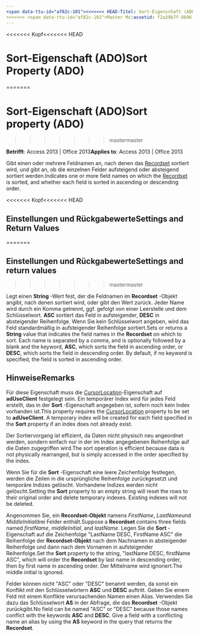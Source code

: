 ```yaml
---
<span data-ttu-id="af82c-101"><<<<<<< HEAD-Titel: Sort-Eigenschaft (ADO) TOCTitle: Sort-Eigenschaft (ADO) === Titel: Sortieren-Eigenschaft (ADO) TOCTitle: Sortieren-Eigenschaft (ADO)</span><span class="sxs-lookup"><span data-stu-id="af82c-101"><<<<<<< HEAD title: Sort Property (ADO) TOCTitle: Sort Property (ADO) ======= title: Sort property (ADO) TOCTitle: Sort property (ADO)</span></span>
>>>>>>> <span data-ttu-id="af82c-102">Master Ms:assetid: f2a39b7f-8b96-cd1a-8248-71f8b867454a Ms:mtpsurl: https://msdn.microsoft.com/library/JJ250230(v=office.15) Ms:contentKeyID: 48548652 ms.date: 09/18/2015 Mtps_version: Office. 15</span><span class="sxs-lookup"><span data-stu-id="af82c-102">master ms:assetid: f2a39b7f-8b96-cd1a-8248-71f8b867454a ms:mtpsurl: https://msdn.microsoft.com/library/JJ250230(v=office.15) ms:contentKeyID: 48548652 ms.date: 09/18/2015 mtps_version: v=office.15</span></span>
---
```


<span data-ttu-id="af82c-103"><<<<<<< Kopf</span><span class="sxs-lookup"><span data-stu-id="af82c-103"><<<<<<< HEAD</span></span>
# <a name="sort-property-ado"></a><span data-ttu-id="af82c-104">Sort-Eigenschaft (ADO)</span><span class="sxs-lookup"><span data-stu-id="af82c-104">Sort Property (ADO)</span></span>
=======
# <a name="sort-property-ado"></a><span data-ttu-id="af82c-105">Sort-Eigenschaft (ADO)</span><span class="sxs-lookup"><span data-stu-id="af82c-105">Sort property (ADO)</span></span>
>>>>>>> <span data-ttu-id="af82c-106">master</span><span class="sxs-lookup"><span data-stu-id="af82c-106">master</span></span>


<span data-ttu-id="af82c-107">**Betrifft**: Access 2013 | Office 2013</span><span class="sxs-lookup"><span data-stu-id="af82c-107">**Applies to**: Access 2013 | Office 2013</span></span>

<span data-ttu-id="af82c-108">Gibt einen oder mehrere Feldnamen an, nach denen das [Recordset](recordset-object-ado.md) sortiert wird, und gibt an, ob die einzelnen Felder aufsteigend oder absteigend sortiert werden.</span><span class="sxs-lookup"><span data-stu-id="af82c-108">Indicates one or more field names on which the [Recordset](recordset-object-ado.md) is sorted, and whether each field is sorted in ascending or descending order.</span></span>

<span data-ttu-id="af82c-109"><<<<<<< Kopf</span><span class="sxs-lookup"><span data-stu-id="af82c-109"><<<<<<< HEAD</span></span>
## <a name="settings-and-return-values"></a><span data-ttu-id="af82c-110">Einstellungen und Rückgabewerte</span><span class="sxs-lookup"><span data-stu-id="af82c-110">Settings and Return Values</span></span>
=======
## <a name="settings-and-return-values"></a><span data-ttu-id="af82c-111">Einstellungen und Rückgabewerte</span><span class="sxs-lookup"><span data-stu-id="af82c-111">Settings and return values</span></span>
>>>>>>> <span data-ttu-id="af82c-112">master</span><span class="sxs-lookup"><span data-stu-id="af82c-112">master</span></span>

<span data-ttu-id="af82c-p101">Legt einen **String** -Wert fest, der die Feldnamen im **Recordset** -Objekt angibt, nach denen sortiert wird, oder gibt den Wert zurück. Jeder Name wird durch ein Komma getrennt, ggf. gefolgt von einer Leerstelle und dem Schlüsselwort. **ASC** sortiert das Feld in aufsteigender, **DESC** in absteigender Reihenfolge. Wenn Sie kein Schlüsselwort angeben, wird das Feld standardmäßig in aufsteigender Reihenfolge sortiert.</span><span class="sxs-lookup"><span data-stu-id="af82c-p101">Sets or returns a **String** value that indicates the field names in the **Recordset** on which to sort. Each name is separated by a comma, and is optionally followed by a blank and the keyword, **ASC**, which sorts the field in ascending order, or **DESC**, which sorts the field in descending order. By default, if no keyword is specified, the field is sorted in ascending order.</span></span>

## <a name="remarks"></a><span data-ttu-id="af82c-116">Hinweise</span><span class="sxs-lookup"><span data-stu-id="af82c-116">Remarks</span></span>

<span data-ttu-id="af82c-p102">Für diese Eigenschaft muss die [CursorLocation](cursorlocation-property-ado.md)-Eigenschaft auf **adUseClient** festgelegt sein. Ein temporärer Index wird für jedes Feld erstellt, das in der **Sort** -Eigenschaft angegeben ist, sofern noch kein Index vorhanden ist.</span><span class="sxs-lookup"><span data-stu-id="af82c-p102">This property requires the [CursorLocation](cursorlocation-property-ado.md) property to be set to **adUseClient**. A temporary index will be created for each field specified in the **Sort** property if an index does not already exist.</span></span>

<span data-ttu-id="af82c-119">Der Sortiervorgang ist effizient, da Daten nicht physisch neu angeordnet werden, sondern einfach nur in der im Index angegebenen Reihenfolge auf die Daten zugegriffen wird.</span><span class="sxs-lookup"><span data-stu-id="af82c-119">The sort operation is efficient because data is not physically rearranged, but is simply accessed in the order specified by the index.</span></span>

<span data-ttu-id="af82c-p103">Wenn Sie für die **Sort** -Eigenschaft eine leere Zeichenfolge festlegen, werden die Zeilen in die ursprüngliche Reihenfolge zurückgesetzt und temporäre Indizes gelöscht. Vorhandene Indizes werden nicht gelöscht.</span><span class="sxs-lookup"><span data-stu-id="af82c-p103">Setting the **Sort** property to an empty string will reset the rows to their original order and delete temporary indexes. Existing indexes will not be deleted.</span></span>

<span data-ttu-id="af82c-122">Angenommen Sie, ein **Recordset-Objekt** namens *FirstName*, *LastName*und *MiddleInitial*drei Felder enthält.</span><span class="sxs-lookup"><span data-stu-id="af82c-122">Suppose a **Recordset** contains three fields named *firstName*, *middleInitial*, and *lastName*.</span></span> <span data-ttu-id="af82c-123">Legen Sie die **Sort** -Eigenschaft auf die Zeichenfolge "LastName DESC, FirstName ASC" die Reihenfolge der **Recordset-Objekt** nach dem Nachnamen in absteigender Reihenfolge und dann nach dem Vornamen in aufsteigender Reihenfolge.</span><span class="sxs-lookup"><span data-stu-id="af82c-123">Set the **Sort** property to the string, "lastName DESC, firstName ASC", which will order the **Recordset** by last name in descending order, then by first name in ascending order.</span></span> <span data-ttu-id="af82c-124">Der Mittelname wird ignoriert.</span><span class="sxs-lookup"><span data-stu-id="af82c-124">The middle initial is ignored.</span></span>

<span data-ttu-id="af82c-p105">Felder können nicht "ASC" oder "DESC" benannt werden, da sonst ein Konflikt mit den Schlüsselwörtern **ASC** und **DESC** auftritt. Geben Sie einem Feld mit einem Konflikte verursachenden Namen einen Alias. Verwenden Sie dazu das Schlüsselwort **AS** in der Abfrage, die das **Recordset** -Objekt zurückgibt.</span><span class="sxs-lookup"><span data-stu-id="af82c-p105">No field can be named "ASC" or "DESC" because those names conflict with the keywords **ASC** and **DESC**. Give a field with a conflicting name an alias by using the **AS** keyword in the query that returns the **Recordset**.</span></span>

